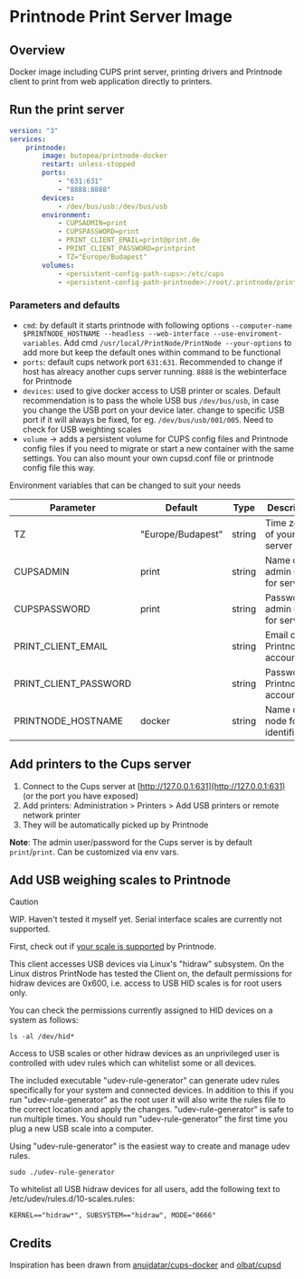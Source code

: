 # Printnode Print Server Image

## Overview
Docker image including CUPS print server, printing drivers and Printnode client to print from web application directly to printers.

## Run the print server
```yaml
version: "3"
services:
    printnode:
        image: butopea/printnode-docker
        restart: unless-stopped
        ports:
            - "631:631"
            - "8888:8888"
        devices:
            - /dev/bus/usb:/dev/bus/usb
        environment:
            - CUPSADMIN=print
            - CUPSPASSWORD=print
            - PRINT_CLIENT_EMAIL=print@print.de
            - PRINT_CLIENT_PASSWORD=printprint
            - TZ="Europe/Budapest"
        volumes:
            - <persistent-config-path-cups>:/etc/cups
            - <persistent-config-path-printnode>:/root/.printnode/printnode
```

### Parameters and defaults
- `cmd`: by default it starts printnode with following options `--computer-name $PRINTNODE_HOSTNAME --headless --web-interface --use-enviroment-variables`. Add cmd `/usr/local/PrintNode/PrintNode --your-options` to add more but keep the default ones within command to be functional
- `ports`: default cups network port `631:631`. Recommended to change if host has alreacy another cups server running. `8888` is the webinterface for Printnode
- `devices`: used to give docker access to USB printer or scales. Default recommendation is to pass the whole USB bus `/dev/bus/usb`, in case you change the USB port on your device later. change to specific USB port if it will always be fixed, for eg. `/dev/bus/usb/001/005`. Need to check for USB weighting scales
- `volume` -> adds a persistent volume for CUPS config files  and Printnode config files if you need to migrate or start a new container with the same settings. You can also mount your own cupsd.conf file or printnode config file this way.

Environment variables that can be changed to suit your needs

| Parameter    			| Default            | Type   | Description                       |
| --------------------- | ------------------ | ------ | --------------------------------- |
| TZ           			| "Europe/Budapest" |  string | Time zone of your server          |
| CUPSADMIN    			| print              | string | Name of admin user for server 	  |
| CUPSPASSWORD    		| print              | string | Password of admin user for server |
| PRINT_CLIENT_EMAIL 	|      		 		 | string | Email of Printnode account        |
| PRINT_CLIENT_PASSWORD |       		 	 | string | Password of Printnode account     |
| PRINTNODE_HOSTNAME    | docker             | string | Name of node for identification   |

## Add printers to the Cups server
1. Connect to the Cups server at [http://127.0.0.1:631](http://127.0.0.1:631) (or the port you have exposed)
2. Add printers: Administration > Printers > Add USB printers or remote network printer
3. They will be automatically picked up by Printnode

__Note__: The admin user/password for the Cups server is by default `print`/`print`. Can be customized via env vars.

## Add USB weighing scales to Printnode

> [!CAUTION]
> WIP. Haven't tested it myself yet. Serial interface scales are currently not supported.

First, check out if [your scale is supported](https://www.printnode.com/en/docs/supported-scales) by Printnode.

This client accesses USB devices via Linux's "hidraw" subsystem. On the Linux distros
PrintNode has tested the Client on, the default permissions for hidraw devices are 0x600,
i.e. access to USB HID scales is for root users only.

You can check the permissions currently assigned to HID devices on a system as follows:

`ls -al /dev/hid*`

Access to USB scales or other hidraw devices as an unprivileged user is controlled with
udev rules which can whitelist some or all devices.

The included executable "udev-rule-generator" can generate udev rules specifically
for your system and connected devices. In addition to this if you run "udev-rule-generator"
as the root user it will also write the rules file to the correct location and apply
the changes. "udev-rule-generator" is safe to run multiple times. You should run 
"udev-rule-generator" the first time you plug a new USB scale into a computer.

Using "udev-rule-generator" is the easiest way to create and manage udev rules.

`sudo ./udev-rule-generator`

To whitelist all USB hidraw devices for all users, add the following text to
/etc/udev/rules.d/10-scales.rules:

`KERNEL=="hidraw*", SUBSYSTEM=="hidraw", MODE="0666"`

## Credits

Inspiration has been drawn from [anujdatar/cups-docker](https://github.com/anujdatar/cups-docker) and [olbat/cupsd](https://github.com/olbat/dockerfiles/tree/master/cupsd)
